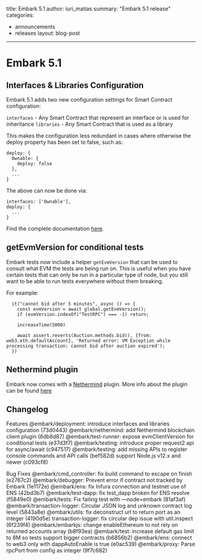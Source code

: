title: Embark 5.1
author: iuri_matias
summary: "Embark 5.1 release"
categories:
  - announcements
  - releases
layout: blog-post
---

Embark 5.1
===

## Interfaces & Libraries Configuration

Embark 5.1 adds two new configuration settings for Smart Contract configuration:

`interfaces` - Any Smart Contract that represent an interface or is used for inheritance
`libraries` - Any Smart Contract that is used as a library

This makes the configuration less redundant in cases where otherwise the deploy property has been set to false, such as:

```
deploy: {
  Ownable: {
    deploy: false
  },
  ...
}
```

The above can now be done via:

```
interfaces: ['Ownable'],
deploy: {
  ...
}
```

Find the complete documentation [here](https://framework.embarklabs.io/docs/contracts_configuration.html#Defining-interfaces).

## getEvmVersion for conditional tests

Embark tests now include a helper `getEvmVersion` that can be used to consult what EVM the tests are being run on. This is useful when you have certain tests that can only be run in a particular type of node, but you still want to be able to run tests everywhere without them breaking.

For example:

```
  it("cannot bid after 5 minutes", async () => {
    const evmVersion = await global.getEvmVersion();
    if (evmVersion.indexOf("TestRPC") === -1) return;

    increaseTime(5000)

    await assert.reverts(Auction.methods.bid(), {from: web3.eth.defaultAccount}, 'Returned error: VM Exception while processing transaction: cannot bid after auction expired');
  })
```

## Nethermind plugin

Embark now comes with a [Nethermind](https://nethermind.io/) plugin.
More info about the plugin can be found [here](https://github.com/embarklabs/embark/tree/master/packages/plugins/nethermind)

## Changelog

Features
@embark/deployment: introduce interfaces and libraries configuration (73d0443)
@embark/nethermind: add Nethermind blockchain client plugin (6db8d87)
@embark/test-runner: expose evmClientVersion for conditional tests (e37d3f7)
@embark/testing: introduce proper request2 api for async/await (c947517)
@embark/testing: add missing APIs to register console commands and API calls (bef582d)
support Node.js v12.x and newer (c093cf8)

Bug Fixes
@embark/cmd_controller: fix build command to escape on finish (e2767c2)
@embark/debugger: Prevent error if contract not tracked by Embark (1e1172e)
@embark/ens: fix Infura connection and testnet use of ENS (42bd3b7)
@embark/test-dapp: fix test_dapp broken for ENS resolve (f5849e0)
@embark/tests: Fix failing test with —node=embark (81af3af)
@embark/transaction-logger: Circular JSON log and unknown contract log level (5843a8e)
@embark/utils: fix deconstruct url to return port as an integer (4190d5e)
transaction-logger: fix circular dep issue with util.inspect (6f239f4)
@embark/embarkjs: change enableEthereum to not rely on returned accounts array (b8f93ea)
@embark/test: increase default gas limit to 8M so tests support bigger contracts (b6856b2)
@embark/ens: connect to web3 only with dappAutoEnable is true (e0ac539)
@embark/proxy: Parse rpcPort from config as integer (9f7c682)

